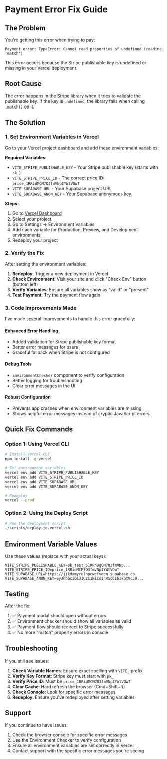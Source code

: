 # Payment Error Fix Guide

## The Problem
You're getting this error when trying to pay:
```
Payment error: TypeError: Cannot read properties of undefined (reading 'match')
```

This error occurs because the Stripe publishable key is undefined or missing in your Vercel deployment.

## Root Cause
The error happens in the Stripe library when it tries to validate the publishable key. If the key is `undefined`, the library fails when calling `.match()` on it.

## The Solution

### 1. Set Environment Variables in Vercel

Go to your Vercel project dashboard and add these environment variables:

**Required Variables:**
- `VITE_STRIPE_PUBLISHABLE_KEY` - Your Stripe publishable key (starts with `pk_`)
- `VITE_STRIPE_PRICE_ID` - The correct price ID: `price_1RRidMCM7Q3fmVNpIYWtVOwT`
- `VITE_SUPABASE_URL` - Your Supabase project URL
- `VITE_SUPABASE_ANON_KEY` - Your Supabase anonymous key

**Steps:**
1. Go to [Vercel Dashboard](https://vercel.com/dashboard)
2. Select your project
3. Go to Settings → Environment Variables
4. Add each variable for Production, Preview, and Development environments
5. Redeploy your project

### 2. Verify the Fix

After setting the environment variables:

1. **Redeploy**: Trigger a new deployment in Vercel
2. **Check Environment**: Visit your site and click "Check Env" button (bottom left)
3. **Verify Variables**: Ensure all variables show as "valid" or "present"
4. **Test Payment**: Try the payment flow again

### 3. Code Improvements Made

I've made several improvements to handle this error gracefully:

#### Enhanced Error Handling
- Added validation for Stripe publishable key format
- Better error messages for users
- Graceful fallback when Stripe is not configured

#### Debug Tools
- `EnvironmentChecker` component to verify configuration
- Better logging for troubleshooting
- Clear error messages in the UI

#### Robust Configuration
- Prevents app crashes when environment variables are missing
- Shows helpful error messages instead of cryptic JavaScript errors

## Quick Fix Commands

### Option 1: Using Vercel CLI
```bash
# Install Vercel CLI
npm install -g vercel

# Set environment variables
vercel env add VITE_STRIPE_PUBLISHABLE_KEY
vercel env add VITE_STRIPE_PRICE_ID
vercel env add VITE_SUPABASE_URL  
vercel env add VITE_SUPABASE_ANON_KEY

# Redeploy
vercel --prod
```

### Option 2: Using the Deploy Script
```bash
# Run the deployment script
./scripts/deploy-to-vercel.sh
```

## Environment Variable Values

Use these values (replace with your actual keys):

```env
VITE_STRIPE_PUBLISHABLE_KEY=pk_test_51RRh8gCM7Q3fmVNp...
VITE_STRIPE_PRICE_ID=price_1RRidMCM7Q3fmVNpIYWtVOwT
VITE_SUPABASE_URL=https://jjkdamyrulnpcwcfvegn.supabase.co
VITE_SUPABASE_ANON_KEY=eyJhbGciOiJIUzI1NiIsInR5cCI6IkpXVCJ9...
```

## Testing

After the fix:

1. ✅ Payment modal should open without errors
2. ✅ Environment checker should show all variables as valid
3. ✅ Payment flow should redirect to Stripe successfully
4. ✅ No more "match" property errors in console

## Troubleshooting

If you still see issues:

1. **Check Variable Names**: Ensure exact spelling with `VITE_` prefix
2. **Verify Key Format**: Stripe key must start with `pk_`
3. **Verify Price ID**: Must be `price_1RRidMCM7Q3fmVNpIYWtVOwT`
4. **Clear Cache**: Hard refresh the browser (Cmd+Shift+R)
5. **Check Console**: Look for specific error messages
6. **Redeploy**: Ensure you've redeployed after setting variables

## Support

If you continue to have issues:
1. Check the browser console for specific error messages
2. Use the Environment Checker to verify configuration
3. Ensure all environment variables are set correctly in Vercel
4. Contact support with the specific error messages you're seeing 